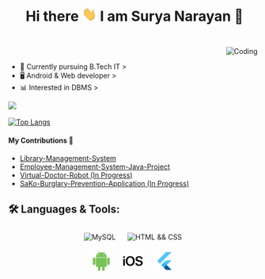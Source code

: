 
# <p align="center">️ **Hi there <img src="https://raw.githubusercontent.com/SanjayDevTech/SanjayDevTech/master/assets/wave.gif" alt="waving hand" width="30px"> I am Surya Narayan** 🤍</p>

<br/>
<img align="right" alt="Coding" height="200" src="https://media.giphy.com/media/IpeYSEZshTefe/giphy.gif">
<br/>

- 📜 Currently pursuing B.Tech IT >
- 🖥️ Android & Web developer >
- 📊 Interested in DBMS >

<img src="https://github-readme-stats.vercel.app/api?username=suryanarayanms&&show_icons=true&title_color=ffffff&icon_color=bb2acf&text_color=daf7dc&bg_color=151515">


[![Top Langs](https://github-readme-stats.vercel.app/api/top-langs/?username=suryanarayanms&layout=compact)](https://github.com/suryanarayanms/github-readme-stats)

#### My Contributions 🤖
- [Library-Management-System](https://github.com/suryanarayanms/Library-Management-System)
- [Employee-Management-System-Java-Project](https://github.com/suryanarayanms/Employee-Management-System-Java-Project.git)
- [Virtual-Doctor-Robot (In Progress) ](https://github.com/suryanarayanms)
- [SaKo-Burglary-Prevention-Application (In Progress) ](https://github.com/suryanarayanms)

## 🛠️ **Languages & Tools:**

<p align="center">
  <img align="center" style="margin: 10px" src="https://th.bing.com/th/id/R.255b77e251b19a6d0600634d2ff9b006?rik=2DjfLhXhdse0tA&riu=http%3a%2f%2fblog.toright.com%2fwp-content%2fuploads%2f2011%2f03%2fverslag-techtalk-mysql.png&ehk=5JLP2Zcw1Ufa1tw47fpNLDPHb9WgODg5kRSh9GNPl44%3d&risl=&pid=ImgRaw&r=0" alt="MySQL" width="30" />
  <img align="center" style="margin: 10px" src="https://th.bing.com/th/id/OIP.tx2TC60-VAYhALDr0h8o7QHaHa?pid=ImgDet&w=307&h=307&rs=1" alt="HTML && CSS" width="40"  />

<br />
  <img align="center" style="margin: 10px" src="https://raw.githubusercontent.com/github/explore/80688e429a7d4ef2fca1e82350fe8e3517d3494d/topics/android/android.png" alt="Android" width="40" />
  <img align="center" style="margin: 10px" src="https://raw.githubusercontent.com/github/explore/80688e429a7d4ef2fca1e82350fe8e3517d3494d/topics/ios/ios.png" alt="IOS" width="40"  />
   <img align="center" style="margin: 10px" src="https://raw.githubusercontent.com/github/explore/cebd63002168a05a6a642f309227eefeccd92950/topics/flutter/flutter.png" alt="Flutter" width="40"  />

</p>
<br/>
